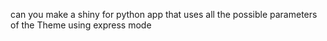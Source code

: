 can you make a shiny for python app that uses all the possible parameters of the Theme using express mode